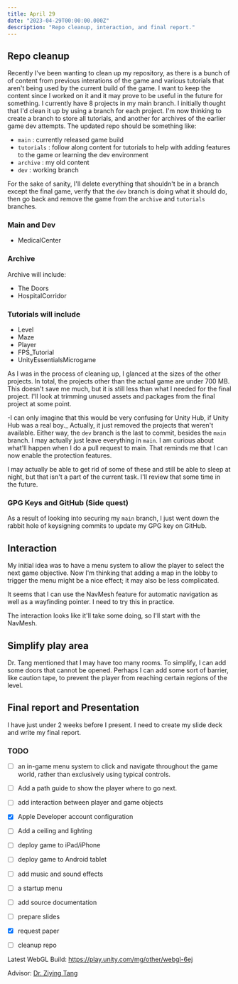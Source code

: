 ```yaml
---
title: April 29
date: "2023-04-29T00:00:00.000Z"
description: "Repo cleanup, interaction, and final report."
---
```



## Repo cleanup
Recently I've been wanting to clean up my repository, as there is a bunch of of content from previous interations of the game and various tutorials that aren't being used by the current build of the game. I want to keep the content since I worked on it and it may prove to be useful in the future for something. I currently have 8 projects in my main branch. I initially thought that I'd clean it up by using a branch for each project. I'm now thinking to create a branch to store all tutorials, and another for archives of the earlier game dev attempts. The updated repo should be something like:
- `main` : currently released game build
- `tutorials` : follow along content for tutorials to help with adding features to the game or learning the dev environment
- `archive` : my old content
- `dev` : working branch

For the sake of sanity, I'll delete everything that shouldn't be in a branch except the final game, verify that the `dev` branch is doing what it should do, then go back and remove the game from the `archive` and `tutorials` branches.

### Main and Dev
- MedicalCenter

### Archive
Archive will include:
- The Doors
- HospitalCorridor

### Tutorials will include
- Level
- Maze
- Player
- FPS_Tutorial
- UnityEssentialsMicrogame

As I was in the process of cleaning up, I glanced at the sizes of the other projects. In total, the projects other than the actual game are under 700 MB. This doesn't save me much, but it is still less than what I needed for the final project. I'll look at trimming unused assets and packages from the final project at some point.

-I can only imagine that this would be very confusing for Unity Hub, if Unity Hub was a real boy._ Actually, it just removed the projects that weren't available. Either way, the `dev` branch is the last to commit, besides the `main` branch. I may actually just leave everything in `main`. I am curious about what'll happen when I do a pull request to main. That reminds me that I can now enable the protection features.

I may actually be able to get rid of some of these and still be able to sleep at night, but that isn't a part of the current task. I'll review that some time in the future.

### GPG Keys and GitHub (Side quest)
As a result of looking into securing my `main` branch, I just went down the rabbit hole of keysigning commits to update my GPG key on GitHub. 

## Interaction
My initial idea was to have a menu system to allow the player to select the next game objective. Now I'm thinking that adding a map in the lobby to trigger the menu might be a nice effect; it may also be less complicated.

It seems that I can use the NavMesh feature for automatic navigation as well as a wayfinding pointer. I need to try this in practice.

The interaction looks like it'll take some doing, so I'll start with the NavMesh.


 ## Simplify play area
 Dr. Tang mentioned that I may have too many rooms. To simplify, I can add some doors that cannot be opened. Perhaps I can add some sort of barrier, like caution tape, to prevent the player from reaching certain regions of the level.




## Final report and Presentation
I have just under 2 weeks before I present. I need to create my slide deck and write my final report.


### TODO 
- [ ] an in-game menu system to click and navigate throughout the game world, rather than exclusively using typical controls.
- [ ] Add a path guide to show the player where to go next.
- [ ] add interaction between player and game objects
- [X] Apple Developer account configuration
- [ ] Add a ceiling and lighting
- [ ] deploy game to iPad/iPhone
- [ ] deploy game to Android tablet
- [ ] add music and sound effects
- [ ] a startup menu
- [ ] add source documentation
- [ ] prepare slides
- [X] request paper
- [ ] cleanup repo


Latest WebGL Build: https://play.unity.com/mg/other/webgl-6ej

Advisor: [Dr. Ziying Tang](https://www.towson.edu/fcsm/departments/computerinfosci/facultystaff/ztang.html)
